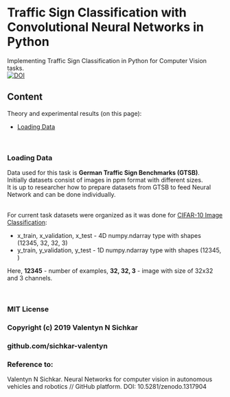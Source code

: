 # Traffic Sign Classification with Convolutional Neural Networks in Python
Implementing Traffic Sign Classification in Python for Computer Vision tasks.
<br/>[![DOI](https://zenodo.org/badge/DOI/10.5281/zenodo.1317904.svg)](https://doi.org/10.5281/zenodo.1317904)

## Content
Theory and experimental results (on this page):

* [Loading Data](#loading-data)

<br/>

### <a id="loading-data">Loading Data</a>
Data used for this task is **German Traffic Sign Benchmarks (GTSB)**.
<br>Initially datasets consist of images in ppm format with different sizes. 
<br>It is up to researcher how to prepare datasets from GTSB to feed Neural Network and can be done individually.

<br>For current task datasets were organized as it was done for [CIFAR-10 Image Classification](https://raw.githubusercontent.com/sichkar-valentyn/Neural_Networks_for_Computer_Vision/master/Theory/cifar10.md):
* x_train, x_validation, x_test - 4D numpy.ndarray type with shapes (12345, 32, 32, 3)
* y_train, y_validation, y_test - 1D numpy.ndarray type with shapes (12345, )

Here, **12345** - number of examples, **32, 32, 3** - image with size of 32x32 and 3 channels.





<br/>

### MIT License
### Copyright (c) 2019 Valentyn N Sichkar
### github.com/sichkar-valentyn
### Reference to:
Valentyn N Sichkar. Neural Networks for computer vision in autonomous vehicles and robotics // GitHub platform. DOI: 10.5281/zenodo.1317904

